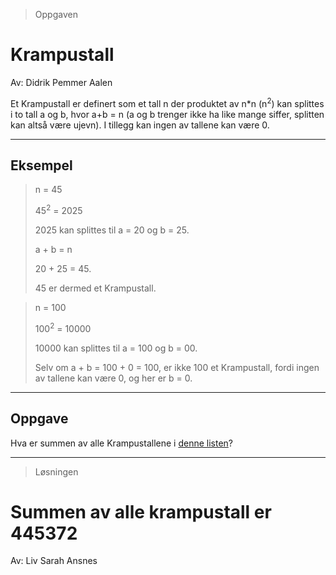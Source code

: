 > Oppgaven

# Krampustall

Av: Didrik Pemmer Aalen

Et Krampustall er definert som et tall n der produktet av n*n (n<sup>2</sup>) kan splittes i to tall a og b, hvor a+b = n (a og b trenger ikke ha like mange siffer, splitten kan altså være ujevn). I tillegg kan ingen av tallene kan være 0.

______

## Eksempel

> n = 45
> 
> 45<sup>2</sup> = 2025
> 
> 2025 kan splittes til a = 20 og b = 25.
>  
> a + b = n
>  
> 20 + 25 = 45.
>  
> 45 er dermed et Krampustall.

> n = 100
> 
> 100<sup>2</sup> = 10000
> 
> 10000 kan splittes til a = 100 og b = 00. 
> 
> Selv om a + b = 100 + 0 = 100, er ikke 100 et Krampustall, fordi ingen av tallene kan være 0, og her er b = 0.

______

## Oppgave

Hva er summen av alle Krampustallene i [denne listen](https://knowit-julekalender.s3.eu-central-1.amazonaws.com/2019-luke9/krampus.txt)?

---

> Løsningen

# Summen av alle krampustall er 445372

Av: Liv Sarah Ansnes

